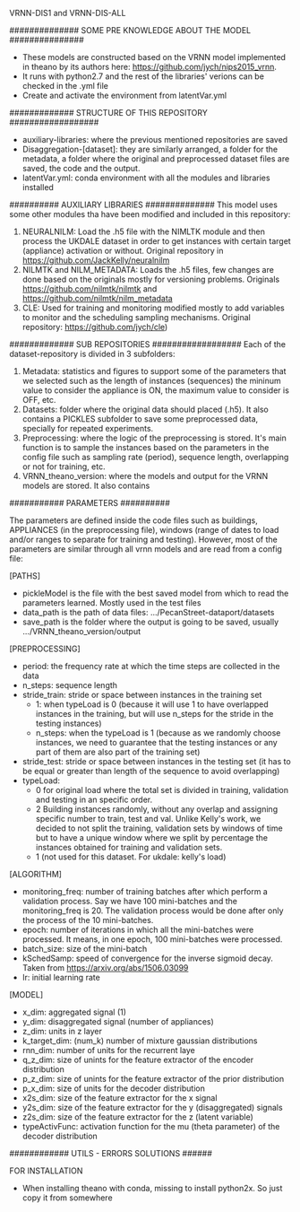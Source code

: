 VRNN-DIS1 and VRNN-DIS-ALL 

##############  SOME PRE KNOWLEDGE ABOUT THE MODEL   ###############
- These models are constructed based on the VRNN model implemented in theano by its authors here: https://github.com/jych/nips2015_vrnn. 
- It runs with python2.7 and the rest of the libraries' verions can be checked in the .yml file
- Create and activate the environment from latentVar.yml

############# STRUCTURE OF THIS REPOSITORY   ##################

- auxiliary-libraries: where the previous mentioned repositories are saved
- Disaggregation-[dataset]: they are similarly arranged, a folder for the metadata, a folder where the original and preprocessed dataset files are saved, the code and the output.
- latentVar.yml: conda environment with all the modules and libraries installed

########## AUXILIARY LIBRARIES ##############
This model uses some other modules tha have been modified and included in this repository:

1) NEURALNILM: Load the .h5 file with the NIMLTK module and then process the UKDALE dataset in order to get instances with certain target (appliance) activation or without. Original repository in https://github.com/JackKelly/neuralnilm
2) NILMTK and NILM_METADATA: Loads the .h5 files, few changes are done based on the originals mostly for versioning problems. Originals https://github.com/nilmtk/nilmtk and https://github.com/nilmtk/nilm_metadata
2) CLE: Used for training and monitoring modified mostly to add variables to monitor and the scheduling sampling mechanisms. Original repository: https://github.com/jych/cle)

#############   SUB REPOSITORIES  ##################
Each of the dataset-repository is divided in 3 subfolders:

1) Metadata: statistics and figures to support some of the parameters that we selected such as the length of instances (sequences) the mininum value to consider the appliance is ON, the maximum value to consider is OFF, etc.
2) Datasets: folder where the original data should placed (.h5). It also contains a PICKLES subfolder to save some preprocessed data, specially for repeated experiments.
3) Preprocessing: where the logic of the preprocessing is stored. It's main function is to sample the instances based on the parameters in the config file such as sampling rate (period), sequence length, overlapping or not for training, etc. 
4) VRNN_theano_version: where the models and output for the VRNN models are stored. It also contains

########### PARAMETERS ##########

The parameters are defined inside the code files such as buildings, APPLIANCES (in the preprocessing file), windows (range of dates to load and/or ranges to separate for training and testing). However, most of the parameters are similar through all vrnn models and are read from a config file:

[PATHS]
- pickleModel is the file with the best saved model from which to read the parameters learned. Mostly used in the test files
- data_path is the path of data files: .../PecanStreet-dataport/datasets
- save_path is the folder where the output is going to be saved, usually .../VRNN_theano_version/output

[PREPROCESSING]
- period: the frequency rate at which the time steps are collected in the data
- n_steps: sequence length
- stride_train: stride or space between instances in the training set
	- 1: when typeLoad is 0 (because it will use 1 to have overlapped instances in the training, but will use n_steps for the stride in the testing instances)
	- n_steps: when the typeLoad is 1 (because as we randomly choose instances, we need to guarantee that the testing instances or any part of them are also part of the training set)
- stride_test: stride or space between instances in the testing set (it has to be equal or greater  than length of the sequence to avoid overlapping)
- typeLoad: 
	- 0 for original load where the total set is divided in training, validation and testing in an specific order. 
	- 2 Building instances randomly, without any overlap and assigning specific number to train, test and val. Unlike Kelly's work, we decided to not split the training, validation sets by windows of time but to have a unique window where we split by percentage the instances obtained for training and validation sets.
	- 1 (not used for this dataset. For ukdale: kelly's load)


[ALGORITHM]
- monitoring_freq: number of training batches after which perform a validation process. Say we have 100 mini-batches and the monitoring_freq is 20. The validation process would be done after only the process of the 10 mini-batches.
- epoch: number of iterations in which all the mini-batches were processed. It means, in one epoch, 100 mini-batches were processed.
- batch_size: size of the mini-batch
- kSchedSamp: speed of convergence for the inverse sigmoid decay. Taken from https://arxiv.org/abs/1506.03099
- lr: initial learning rate

[MODEL]
- x_dim: aggregated signal (1)
- y_dim: disaggregated signal (number of appliances)
- z_dim: units in z layer
- k_target_dim: (num_k) number of mixture gaussian distributions
- rnn_dim: number of units for the recurrent laye
- q_z_dim: size of unints for the feature extractor of the encoder distribution
- p_z_dim: size of unints for the feature extractor of the prior distribution
- p_x_dim: size of units for the decoder distribution
- x2s_dim: size of the feature extractor for the x signal
- y2s_dim: size of the feature extractor for the y (disaggregated) signals
- z2s_dim: size of the feature extractor for the z (latent variable)
- typeActivFunc: activation function for the mu (theta parameter) of the decoder distribution


############    UTILS - ERRORS SOLUTIONS ######

FOR INSTALLATION

- When installing theano with conda, missing to install python2x. So just copy it from somewhere


